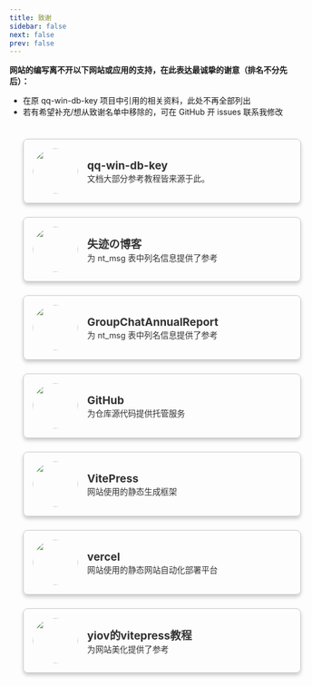 ```yaml
---
title: 致谢
sidebar: false
next: false 
prev: false
---
```


**网站的编写离不开以下网站或应用的支持，在此表达最诚挚的谢意（排名不分先后）：**
- 在原 qq-win-db-key 项目中引用的相关资料，此处不再全部列出
- 若有希望补充/想从致谢名单中移除的，可在 GitHub 开 issues 联系我修改

<div class="card-container">
  <a class="card" href="https://github.com/QQBackup/qq-win-db-key" target="_blank">
    <div class="card-image">
      <img src="/icons/logo.jpg" alt="">
    </div>
    <div class="card-content">
      <h3>qq-win-db-key</h3>
      <p>文档大部分参考教程皆来源于此。</p>
    </div>
  </a>

  <a class="card" href="https://blog.reincarnatey.net/2024/0707-qqnt-history-export/" target="_blank">
    <div class="card-image">
      <img src="/thanks/失迹.png" alt="">
    </div>
    <div class="card-content">
      <h3>失迹の博客</h3>
      <p>为 nt_msg 表中列名信息提供了参考</p>
    </div>
  </a>

  <a class="card" href="https://github.com/mobyw/GroupChatAnnualReport" target="_blank">
    <div class="card-image">
      <img src="/thanks/GroupChatAnnualReport.jpg" alt="">
    </div>
    <div class="card-content">
      <h3>GroupChatAnnualReport</h3>
      <p>为 nt_msg 表中列名信息提供了参考</p>
    </div>
  </a>

  <a class="card" href="https://github.com/QQBackup/QQDecrypt" target="_blank">
    <div class="card-image">
      <img src="/thanks/github.svg" alt="">
    </div>
    <div class="card-content">
      <h3>GitHub</h3>
      <p>为仓库源代码提供托管服务</p>
    </div>
  </a>

  <a class="card" href="https://vitepress.dev/" target="_blank">
    <div class="card-image">
      <img src="/thanks/vitepress.svg" alt="">
    </div>
    <div class="card-content">
      <h3>VitePress</h3>
      <p>网站使用的静态生成框架</p>
    </div>
  </a>

  <a class="card" href="https://vercel.com/" target="_blank">
    <div class="card-image">
      <img src="/thanks/vercel.png" alt="">
    </div>
    <div class="card-content">
      <h3>vercel</h3>
      <p>网站使用的静态网站自动化部署平台</p>
    </div>
  </a>

  <a class="card" href="https://vitepress.dev/" target="_blank">
    <div class="card-image">
      <img src="/thanks/vitepress.svg" alt="">
    </div>
    <div class="card-content">
      <h3>yiov的vitepress教程</h3>
      <p>为网站美化提供了参考</p>
    </div>
  </a>
  
</div>

<style>
.card-container {
  display: flex;
  flex-direction: column;
  gap: 1.5rem;
  padding: 1.5rem;
}

.card {
  background-color: var(--card-bg);
  border: 1px solid var(--card-border);
  border-radius: 8px;
  width: 100%;
  max-width: 700px;
  display: flex;
  align-items: center;
  box-shadow: 0 4px 6px rgba(0, 0, 0, 0.2);
  transition: transform 0.3s ease, box-shadow 0.3s ease, background-color 0.3s ease;
  text-decoration: none;
  overflow: hidden;
  margin: 0 auto;
  padding: 1rem;
}

.card:hover {
  transform: scale(1.02);
  box-shadow: 0 6px 10px rgba(0, 0, 0, 0.4);
  background-color: var(--card-hover-bg);
}

.card-image {
  width: 80px;
  height: 80px;
  overflow: hidden;
  border-radius: 50%;
  margin-right: 1rem;
  flex-shrink: 0;
}

.card-image img {
  width: 100%;
  height: 100%;
  object-fit: cover;
  border-radius: 50%;
}

.card-content {
  display: flex;
  flex-direction: column;
  justify-content: center;
  flex: 1;
}

.card-content h3 {
  font-size: 1.2rem;
  margin: 0;
  color: var(--card-text);
}

.card-content p {
  color: var(--card-text); 
  font-size: 0.9rem;
  margin: 0;
  overflow: hidden;
  text-overflow: ellipsis;
  white-space: normal;
}

@media (max-width: 600px) {
  .card {
    flex-direction: column; 
    text-align: center;
  }

  .card-image {
    margin: 0 auto 1rem;
  }

  .card-content h3,
  .card-content p {
    text-align: center;
  }
}

/* 全局变量 */
:root {
  --card-border: rgba(200, 200, 200, 1); 
  --card-text: rgba(50, 50, 50, 1); 
}

/* 深色模式 */
.dark {
  --card-bg: rgba(32, 33, 39, 1); 
  --card-border: rgba(70, 70, 70, 1); 
  --card-text: rgba(200, 200, 200, 1); 
}
</style>



